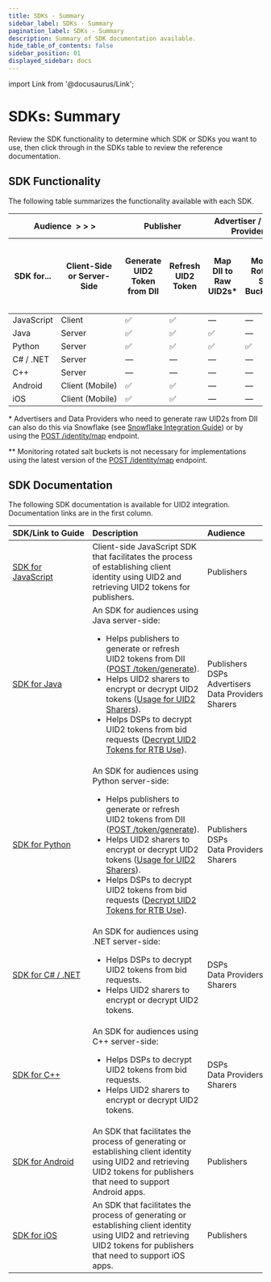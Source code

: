 ```yaml
---
title: SDKs - Summary
sidebar_label: SDKs - Summary
pagination_label: SDKs - Summary
description: Summary of SDK documentation available.
hide_table_of_contents: false
sidebar_position: 01
displayed_sidebar: docs
---
```


import Link from '@docusaurus/Link';

# SDKs: Summary

Review the SDK functionality to determine which SDK or SDKs you want to use, then click through in the SDKs table to review the reference documentation.

## SDK Functionality

The following table summarizes the functionality available with each SDK.

<!-- | UID2 SDK for... | Client-Side or Server-Side | Generate UID2 Token from DII | Refresh UID2 Token | Map DII to Raw UID2s&ast; | Monitor Rotated Salt Buckets&ast;&ast; | Encrypt Raw UID2 to UID2 Token for Sharing | Decrypt UID2 Token to Raw UID2 |
| :--- | :--- | :--- | :--- | :--- | :--- | :--- | :--- |
|JavaScript | Client | &#9989; | &#9989; | &#8212; | &#8212; | &#8212; | &#8212; |
|Java | Server | &#9989; | &#9989; | &#9989; | &#8212; | &#9989; | &#9989; |
|Python | Server | &#9989; | &#9989; | &#9989; | &#9989; | &#9989; | &#9989; |
|C# / .NET | Server | &#8212; | &#8212; | &#8212; | &#8212; | &#9989; | &#9989; |
|C++ | Server | &#8212; | &#8212; | &#8212; | &#8212; | &#9989; | &#9989; |
|Android | Client&nbsp;(Mobile) | &#9989; | &#9989; | &#8212; | &#8212; | &#8212; | &#8212; |
|iOS | Client (Mobile) | &#9989;| &#9989; |&#8212; | &#8212; | &#8212; | &#8212; | -->

<table>
  <thead>
    <tr>
      <th colspan="2">Audience&nbsp;&nbsp;&gt;&nbsp;&gt;&nbsp;&gt;</th>
      <th colspan="2">Publisher</th>
      <th colspan="2">Advertiser&nbsp;/ Data Provider</th>
      <th colspan="2">DSP</th>
    </tr>
    <tr>
      <th> SDK for...</th>
      <th>Client-Side or Server-Side</th>
      <th>Generate UID2 Token from DII</th>
      <th>Refresh UID2 Token</th>
      <th>Map DII to Raw UID2s&ast;</th>
      <th>Monitor Rotated Salt Buckets&ast;&ast;</th>
      <th>Encrypt Raw UID2 to UID2 Token for Sharing</th>
      <th>Decrypt UID2 Token to Raw UID2</th>
    </tr>
  </thead>
  <tbody>
    <tr>
      <td>JavaScript</td>
      <td>Client</td>
      <td>&#9989;</td>
      <td>&#9989;</td>
      <td>&#8212;</td>
      <td>&#8212;</td>
      <td>&#8212;</td>
      <td>&#8212;</td>
    </tr>
    <tr>
      <td>Java</td>
      <td>Server</td>
      <td>&#9989;</td>
      <td>&#9989;</td>
      <td>&#9989;</td>
      <td>&#8212;</td>
      <td>&#9989;</td>
      <td>&#9989;</td>
    </tr>
    <tr>
      <td>Python</td>
      <td>Server</td>
      <td>&#9989;</td>
      <td>&#9989;</td>
      <td>&#9989;</td>
      <td>&#9989;</td>
      <td>&#9989;</td>
      <td>&#9989;</td>
    </tr>
    <tr>
      <td>C# / .NET</td>
      <td>Server</td>
      <td>&#8212;</td>
      <td>&#8212;</td>
      <td>&#8212;</td>
      <td>&#8212;</td>
      <td>&#9989;</td>
      <td>&#9989;</td>
    </tr>
    <tr>
      <td>C++</td>
      <td>Server</td>
      <td>&#8212;</td>
      <td>&#8212;</td>
      <td>&#8212;</td>
      <td>&#8212;</td>
      <td>&#9989;</td>
      <td>&#9989;</td>
    </tr>
    <tr>
      <td>Android</td>
      <td>Client&nbsp;(Mobile)</td>
      <td>&#9989;</td>
      <td>&#9989;</td>
      <td>&#8212;</td>
      <td>&#8212;</td>
      <td>&#8212;</td>
      <td>&#8212;</td>
    </tr>
    <tr>
      <td>iOS</td>
      <td>Client&nbsp;(Mobile)</td>
      <td>&#9989;</td>
      <td>&#9989;</td>
      <td>&#8212;</td>
      <td>&#8212;</td>
      <td>&#8212;</td>
      <td>&#8212;</td>
    </tr>
  </tbody>
</table>

&ast; Advertisers and Data Providers who need to generate raw UID2s from DII can also do this via Snowflake (see [Snowflake Integration Guide](../guides/integration-snowflake.md)) or by using the [POST&nbsp;/identity/map](../endpoints/post-identity-map.md) endpoint.

&ast;&ast; Monitoring rotated salt buckets is not necessary for implementations using the latest version of the [POST&nbsp;/identity/map](../endpoints/post-identity-map.md) endpoint.

<!-- &#9989; = Supported | &#8212; = Not Supported -->

## SDK Documentation

The following SDK documentation is available for UID2 integration. Documentation links are in the first column.

| SDK/Link&nbsp;to&nbsp;Guide | Description | Audience
| :--- | :--- | :--- |
| [SDK for JavaScript](sdk-ref-javascript.md) | Client-side JavaScript SDK that facilitates the process of establishing client identity using UID2 and retrieving UID2 tokens for publishers. | Publishers |
| [SDK for Java](sdk-ref-java.md) | An SDK for audiences using Java server-side:<ul><li>Helps publishers to generate or refresh UID2 tokens from <Link href="../ref-info/glossary-uid#gl-dii">DII</Link> ([POST&nbsp;/token/generate](../endpoints/post-token-generate)).</li><li>Helps UID2 sharers to encrypt or decrypt UID2 tokens ([Usage for UID2 Sharers](sdk-ref-java.md#usage-for-uid2-sharers)).</li><li>Helps DSPs to decrypt UID2 tokens from bid requests ([Decrypt UID2 Tokens for RTB Use](guides/dsp-guide.md#decrypt-uid2-tokens-for-rtb-use)).</li></ul> | Publishers<br/>DSPs<br/>Advertisers<br/>Data&nbsp;Providers<br/>Sharers |
| [SDK for Python](sdk-ref-python.md) | An SDK for audiences using Python server-side:<ul><li>Helps publishers to generate or refresh UID2 tokens from <Link href="../ref-info/glossary-uid#gl-dii">DII</Link> ([POST&nbsp;/token/generate](../endpoints/post-token-generate)).</li><li>Helps UID2 sharers to encrypt or decrypt UID2 tokens ([Usage for UID2 Sharers](sdk-ref-python.md#usage-for-uid2-sharers)).</li><li>Helps DSPs to decrypt UID2 tokens from bid requests ([Decrypt UID2 Tokens for RTB Use](guides/dsp-guide.md#decrypt-uid2-tokens-for-rtb-use)).</li></ul> | Publishers<br/>DSPs<br/>Data Providers<br/>Sharers |
| [SDK for C# / .NET](sdk-ref-csharp-dotnet.md) | An SDK for audiences using .NET server-side:<ul><li>Helps DSPs to decrypt UID2 tokens from bid requests.</li><li>Helps UID2 sharers to encrypt or decrypt UID2 tokens.</li></ul> | DSPs<br/>Data Providers<br/>Sharers |
| [SDK for C++](sdk-ref-cplusplus.md) | An SDK for audiences using C++ server-side:<ul><li>Helps DSPs to decrypt UID2 tokens from bid requests.</li><li>Helps UID2 sharers to encrypt or decrypt UID2 tokens.</li></ul> | DSPs<br/>Data Providers<br/>Sharers |
| [SDK for Android](sdk-ref-android.md) |An SDK that facilitates the process of generating or establishing client identity using UID2 and retrieving UID2 tokens for publishers that need to support Android apps. | Publishers |
| [SDK for iOS](sdk-ref-ios.md) | An SDK that facilitates the process of generating or establishing client identity using UID2 and retrieving UID2 tokens for publishers that need to support iOS apps. | Publishers |
